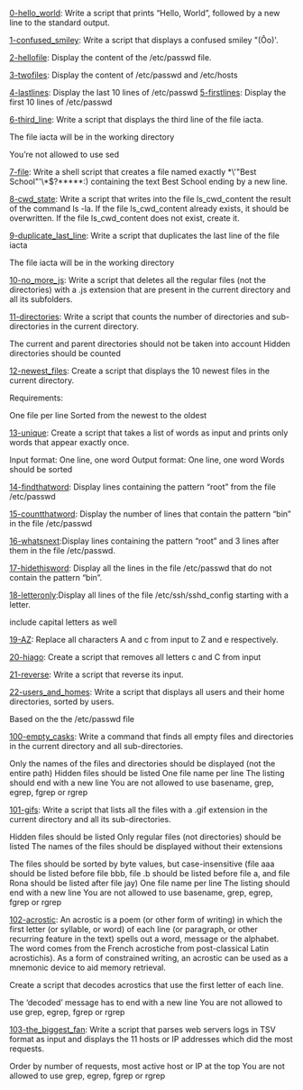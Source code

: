 [0-hello_world](https://github.com/nafscode/alx-system_engineering-devops/blob/master/0x02-shell_redirections/0-hello_world):
Write a script that prints “Hello, World”, followed by a new line to the standard output.


[1-confused_smiley](https://github.com/nafscode/alx-system_engineering-devops/blob/master/0x02-shell_redirections/1-confused_smiley): Write a script that displays a confused smiley "(Ôo)'.


[2-hellofile](https://github.com/nafscode/alx-system_engineering-devops/blob/master/0x02-shell_redirections/2-hellofile): Display the content of the /etc/passwd file.


[3-twofiles](https://github.com/nafscode/alx-system_engineering-devops/blob/master/0x02-shell_redirections/3-twofiles): Display the content of /etc/passwd and /etc/hosts


[4-lastlines](https://github.com/nafscode/alx-system_engineering-devops/blob/master/0x02-shell_redirections/4-lastlines): Display the last 10 lines of /etc/passwd
[5-firstlines](https://github.com/nafscode/alx-system_engineering-devops/blob/master/0x02-shell_redirections/5-firstlines): Display the first 10 lines of /etc/passwd


[6-third_line](https://github.com/nafscode/alx-system_engineering-devops/blob/master/0x02-shell_redirections/6-third_line): Write a script that displays the third line of the file iacta.

The file iacta will be in the working directory

You’re not allowed to use sed


[7-file](https://github.com/nafscode/alx-system_engineering-devops/blob/master/0x02-shell_redirections/7-file): Write a shell script that creates a file named exactly \*\\'"Best School"\'\\*$\?\*\*\*\*\*:) containing the text Best School ending by a new line.


[8-cwd_state](https://github.com/nafscode/alx-system_engineering-devops/blob/master/0x02-shell_redirections/8-cwd_state): Write a script that writes into the file ls_cwd_content the result of the command ls -la. If the file ls_cwd_content already exists, it should be overwritten. If the file ls_cwd_content does not exist, create it.


[9-duplicate_last_line](https://github.com/nafscode/alx-system_engineering-devops/blob/master/0x02-shell_redirections/9-duplicate_last_line): Write a script that duplicates the last line of the file iacta

The file iacta will be in the working directory


[10-no_more_js](https://github.com/nafscode/alx-system_engineering-devops/blob/master/0x02-shell_redirections/10-no_more_js): Write a script that deletes all the regular files (not the directories) with a .js extension that are present in the current directory and all its subfolders.


[11-directories](https://github.com/nafscode/alx-system_engineering-devops/blob/master/0x02-shell_redirections/11-directories): Write a script that counts the number of directories and sub-directories in the current directory.

The current and parent directories should not be taken into account
Hidden directories should be counted


[12-newest_files](https://github.com/nafscode/alx-system_engineering-devops/blob/master/0x02-shell_redirections/12-newest_files): Create a script that displays the 10 newest files in the current directory.

Requirements:

One file per line
Sorted from the newest to the oldest


[13-unique](https://github.com/nafscode/alx-system_engineering-devops/blob/master/0x02-shell_redirections/13-unique): Create a script that takes a list of words as input and prints only words that appear exactly once.

Input format: One line, one word
Output format: One line, one word
Words should be sorted


[14-findthatword](https://github.com/nafscode/alx-system_engineering-devops/blob/master/0x02-shell_redirections/14-findthatword): Display lines containing the pattern “root” from the file /etc/passwd


[15-countthatword](https://github.com/nafscode/alx-system_engineering-devops/blob/master/0x02-shell_redirections/15-countthatword): Display the number of lines that contain the pattern “bin” in the file /etc/passwd


[16-whatsnext](https://github.com/nafscode/alx-system_engineering-devops/blob/master/0x02-shell_redirections/16-whatsnext):Display lines containing the pattern “root” and 3 lines after them in the file /etc/passwd.


[17-hidethisword](https://github.com/nafscode/alx-system_engineering-devops/blob/master/0x02-shell_redirections/17-hidethisword): Display all the lines in the file /etc/passwd that do not contain the pattern “bin”.


[18-letteronly](https://github.com/nafscode/alx-system_engineering-devops/blob/master/0x02-shell_redirections/18-letteronly):Display all lines of the file /etc/ssh/sshd_config starting with a letter.

include capital letters as well


[19-AZ](https://github.com/nafscode/alx-system_engineering-devops/blob/master/0x02-shell_redirections/19-AZ): Replace all characters A and c from input to Z and e respectively.


[20-hiago](https://github.com/nafscode/alx-system_engineering-devops/blob/master/0x02-shell_redirections/20-hiago): Create a script that removes all letters c and C from input


[21-reverse](https://github.com/nafscode/alx-system_engineering-devops/blob/master/0x02-shell_redirections/21-reverse): Write a script that reverse its input.


[22-users_and_homes](https://github.com/nafscode/alx-system_engineering-devops/blob/master/0x02-shell_redirections/22-users_and_homes): Write a script that displays all users and their home directories, sorted by users.

Based on the the /etc/passwd file


[100-empty_casks](https://github.com/nafscode/alx-system_engineering-devops/blob/master/0x02-shell_redirections/100-empty_casks): Write a command that finds all empty files and directories in the current directory and all sub-directories.

Only the names of the files and directories should be displayed (not the entire path)
Hidden files should be listed
One file name per line
The listing should end with a new line
You are not allowed to use basename, grep, egrep, fgrep or rgrep


[101-gifs](https://github.com/nafscode/alx-system_engineering-devops/blob/master/0x02-shell_redirections/101-gifs): Write a script that lists all the files with a .gif extension in the current directory and all its sub-directories.

Hidden files should be listed
Only regular files (not directories) should be listed
The names of the files should be displayed without their extensions


The files should be sorted by byte values, but case-insensitive (file aaa should be listed before file bbb, file .b should be listed before file a, and file Rona should be listed after file jay)
One file name per line
The listing should end with a new line
You are not allowed to use basename, grep, egrep, fgrep or rgrep


[102-acrostic](https://github.com/nafscode/alx-system_engineering-devops/blob/master/0x02-shell_redirections/102-acrostic): An acrostic is a poem (or other form of writing) in which the first letter (or syllable, or word) of each line (or paragraph, or other recurring feature in the text) spells out a word, message or the alphabet. The word comes from the French acrostiche from post-classical Latin acrostichis). As a form of constrained writing, an acrostic can be used as a mnemonic device to aid memory retrieval.

Create a script that decodes acrostics that use the first letter of each line.

The ‘decoded’ message has to end with a new line
You are not allowed to use grep, egrep, fgrep or rgrep


[103-the_biggest_fan](https://github.com/nafscode/alx-system_engineering-devops/blob/master/0x02-shell_redirections/103-the_biggest_fan): Write a script that parses web servers logs in TSV format as input and displays the 11 hosts or IP addresses which did the most requests.

Order by number of requests, most active host or IP at the top
You are not allowed to use grep, egrep, fgrep or rgrep


